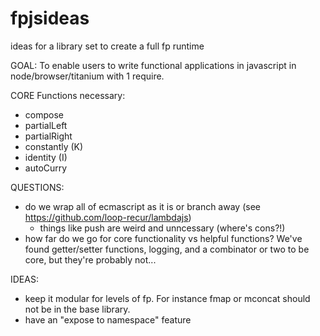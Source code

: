 fpjsideas
=========

ideas for a library set to create a full fp runtime


GOAL: To enable users to write functional applications in javascript in node/browser/titanium with 1 require.

CORE Functions necessary:
- compose
- partialLeft
- partialRight
- constantly (K)
- identity (I)
- autoCurry

QUESTIONS:
- do we wrap all of ecmascript as it is or branch away (see https://github.com/loop-recur/lambdajs)
  - things like push are weird and unncessary (where's cons?!)
- how far do we go for core functionality vs helpful functions? We've found getter/setter functions, logging, and a combinator or two to be core, but they're probably not...

IDEAS:
- keep it modular for levels of fp. For instance fmap or mconcat should not be in the base library.
- have an "expose to namespace" feature

